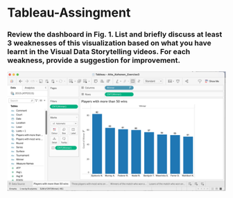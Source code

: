# Tableau-Assingment

### Review the dashboard in Fig. 1. List and briefly discuss at least 3 weaknesses of this visualization based on what you have learnt in the Visual Data Storytelling videos. For each weakness, provide a suggestion for improvement.

![abc](/assets/Task3.1.png)

